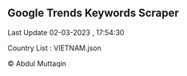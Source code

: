

## Google Trends Keywords Scraper 
 
Last Update 02-03-2023 , 17:54:30

Country List :
VIETNAM.json



© Abdul Muttaqin 
